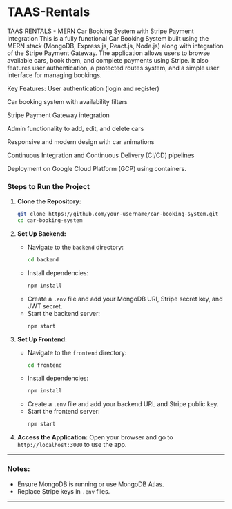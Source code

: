 # TAAS-Rentals

TAAS RENTALS - MERN Car Booking System with Stripe Payment Integration
This is a fully functional Car Booking System built using the MERN stack (MongoDB, Express.js, React.js, Node.js) along with integration of the Stripe Payment Gateway. The application allows users to browse available cars, book them, and complete payments using Stripe. It also features user authentication, a protected routes system, and a simple user interface for managing bookings.

Key Features:
   User authentication (login and register)
   
   Car booking system with availability filters
   
   Stripe Payment Gateway integration
   
   Admin functionality to add, edit, and delete cars
   
   Responsive and modern design with car animations
   
   Continuous Integration and Continuous Delivery (CI/CD) pipelines
   
   Deployment on Google Cloud Platform (GCP) using containers.


### Steps to Run the Project

1. **Clone the Repository:**
   ```bash
   git clone https://github.com/your-username/car-booking-system.git
   cd car-booking-system
   ```

2. **Set Up Backend:**
   - Navigate to the `backend` directory:
     ```bash
     cd backend
     ```
   - Install dependencies:
     ```bash
     npm install
     ```
   - Create a `.env` file and add your MongoDB URI, Stripe secret key, and JWT secret.
   - Start the backend server:
     ```bash
     npm start
     ```

3. **Set Up Frontend:**
   - Navigate to the `frontend` directory:
     ```bash
     cd frontend
     ```
   - Install dependencies:
     ```bash
     npm install
     ```
   - Create a `.env` file and add your backend URL and Stripe public key.
   - Start the frontend server:
     ```bash
     npm start
     ```

4. **Access the Application:**
   Open your browser and go to `http://localhost:3000` to use the app.

---

### Notes:
- Ensure MongoDB is running or use MongoDB Atlas.
- Replace Stripe keys in `.env` files.

---

